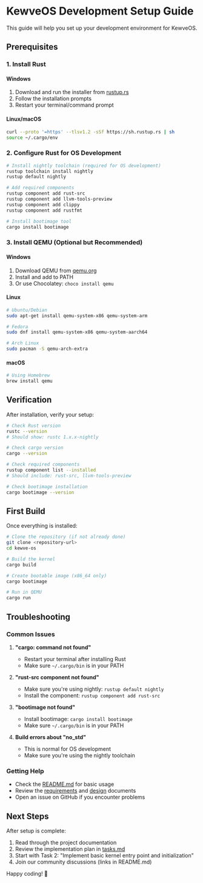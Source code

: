 # KewveOS Development Setup Guide

This guide will help you set up your development environment for KewveOS.

## Prerequisites

### 1. Install Rust

#### Windows
1. Download and run the installer from [rustup.rs](https://rustup.rs/)
2. Follow the installation prompts
3. Restart your terminal/command prompt

#### Linux/macOS
```bash
curl --proto '=https' --tlsv1.2 -sSf https://sh.rustup.rs | sh
source ~/.cargo/env
```

### 2. Configure Rust for OS Development

```bash
# Install nightly toolchain (required for OS development)
rustup toolchain install nightly
rustup default nightly

# Add required components
rustup component add rust-src
rustup component add llvm-tools-preview
rustup component add clippy
rustup component add rustfmt

# Install bootimage tool
cargo install bootimage
```

### 3. Install QEMU (Optional but Recommended)

#### Windows
1. Download QEMU from [qemu.org](https://www.qemu.org/download/#windows)
2. Install and add to PATH
3. Or use Chocolatey: `choco install qemu`

#### Linux
```bash
# Ubuntu/Debian
sudo apt-get install qemu-system-x86 qemu-system-arm

# Fedora
sudo dnf install qemu-system-x86 qemu-system-aarch64

# Arch Linux
sudo pacman -S qemu-arch-extra
```

#### macOS
```bash
# Using Homebrew
brew install qemu
```

## Verification

After installation, verify your setup:

```bash
# Check Rust version
rustc --version
# Should show: rustc 1.x.x-nightly

# Check cargo version
cargo --version

# Check required components
rustup component list --installed
# Should include: rust-src, llvm-tools-preview

# Check bootimage installation
cargo bootimage --version
```

## First Build

Once everything is installed:

```bash
# Clone the repository (if not already done)
git clone <repository-url>
cd kewve-os

# Build the kernel
cargo build

# Create bootable image (x86_64 only)
cargo bootimage

# Run in QEMU
cargo run
```

## Troubleshooting

### Common Issues

1. **"cargo: command not found"**
   - Restart your terminal after installing Rust
   - Make sure `~/.cargo/bin` is in your PATH

2. **"rust-src component not found"**
   - Make sure you're using nightly: `rustup default nightly`
   - Install the component: `rustup component add rust-src`

3. **"bootimage not found"**
   - Install bootimage: `cargo install bootimage`
   - Make sure `~/.cargo/bin` is in your PATH

4. **Build errors about "no_std"**
   - This is normal for OS development
   - Make sure you're using the nightly toolchain

### Getting Help

- Check the [README.md](README.md) for basic usage
- Review the [requirements](.kiro/specs/kewve-os-mvp/requirements.md) and [design](.kiro/specs/kewve-os-mvp/design.md) documents
- Open an issue on GitHub if you encounter problems

## Next Steps

After setup is complete:

1. Read through the project documentation
2. Review the implementation plan in [tasks.md](.kiro/specs/kewve-os-mvp/tasks.md)
3. Start with Task 2: "Implement basic kernel entry point and initialization"
4. Join our community discussions (links in README.md)

Happy coding! 🚀